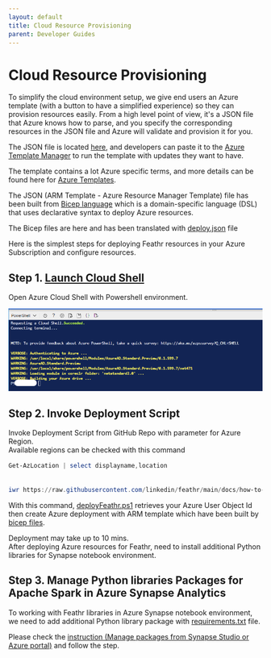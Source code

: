 ```yaml
---
layout: default
title: Cloud Resource Provisioning
parent: Developer Guides
---
```

# Cloud Resource Provisioning

To simplify the cloud environment setup, we give end users an Azure template (with a button to have a simplified experience) so they can provision resources easily. From a high level point of view, it's a JSON file that Azure knows how to parse, and you specify the corresponding resources in the JSON file and Azure will validate and provision it for you.

The JSON file is located [here](../how-to-guides/deployment/deploy.json), and developers can paste it to the [Azure Template Manager](https://ms.portal.azure.com/#blade/HubsExtension/TemplateEditorBladeV2/template/) to run the template with updates they want to have.

The template contains a lot Azure specific terms, and more details can be found here for [Azure Templates](https://docs.microsoft.com/en-us/azure/azure-resource-manager/templates/overview). 

The JSON (ARM Template - Azure Resource Manager Template) file has been built from [Bicep language](https://docs.microsoft.com/en-us/azure/azure-resource-manager/bicep/overview?tabs=bicep) which is a domain-specific language (DSL) that uses declarative syntax to deploy Azure resources.

The Bicep files are here and has been translated with [deploy.json](../how-to-guides/deployment/deploy.json) file

Here is the simplest steps for deploying Feathr resources in your Azure Subscription and configure resources.  

## Step 1. [Launch Cloud Shell](https://shell.azure.com/powersehll)  

Open Azure Cloud Shell with Powershell environment.

![powershellenv](../images/azcloud-powershell.png)

## Step 2. Invoke Deployment Script  

Invoke Deployment Script from GitHub Repo with parameter for Azure Region.  
Available regions can be checked with this command

```powershell
Get-AzLocation | select displayname,location
```

```powershell

iwr https://raw.githubusercontent.com/linkedin/feathr/main/docs/how-to-guides/deployFeathr.ps1 -outfile ./deployFeathr.ps1; ./deployFeathr.ps1 -AzureRegion '{Assign Your Region}'  

``` 

With this command, [deployFeathr.ps1](../how-to-guides/deployment/deployFeathr.ps1) retrieves your Azure User Object Id then create Azure deployment with ARM template which have been built by [bicep files](../how-to-guides/deployment/).

Deployment may take up to 10 mins.  
After deploying Azure resources for Feathr, need to install additional Python libraries for Synapse notebook environment.


## Step 3. Manage Python libraries Packages for Apache Spark in Azure Synapse Analytics  

To working with Feathr libraries in Azure Synapse notebook environment, we need to add additional Python library package with [requirements.txt](../how-to-guides/deployment/requirements.txt) file.  

Please check the [instruction (Manage packages from Synapse Studio or Azure portal)](https://docs.microsoft.com/en-us/azure/synapse-analytics/spark/apache-spark-manage-python-packages#manage-packages-from-synapse-studio-or-azure-portal) and follow the step.

